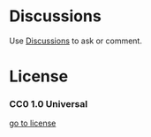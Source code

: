# Discussions

Use [Discussions](https://github.com/retrokid/ig_maker_assets/discussions) to ask or comment.

# License

### CC0 1.0 Universal

[go to license](https://github.com/retrokid/ig_maker_assets/blob/master/LICENSE)
